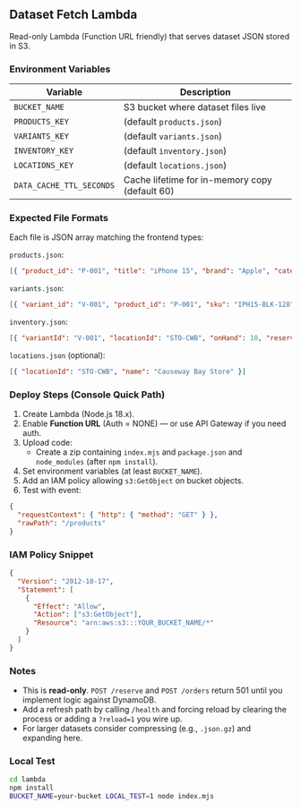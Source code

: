 ## Dataset Fetch Lambda

Read-only Lambda (Function URL friendly) that serves dataset JSON stored in S3.

### Environment Variables
| Variable | Description |
|----------|-------------|
| `BUCKET_NAME` | S3 bucket where dataset files live |
| `PRODUCTS_KEY` | (default `products.json`) |
| `VARIANTS_KEY` | (default `variants.json`) |
| `INVENTORY_KEY` | (default `inventory.json`) |
| `LOCATIONS_KEY` | (default `locations.json`) |
| `DATA_CACHE_TTL_SECONDS` | Cache lifetime for in-memory copy (default 60) |

### Expected File Formats
Each file is JSON array matching the frontend types:

`products.json`:
```json
[{ "product_id": "P-001", "title": "iPhone 15", "brand": "Apple", "category": "phone" }]
```

`variants.json`:
```json
[{ "variant_id": "V-001", "product_id": "P-001", "sku": "IPH15-BLK-128", "color": "Black", "storage_gb": 128, "price_HKD": 7999 }]
```

`inventory.json`:
```json
[{ "variantId": "V-001", "locationId": "STO-CWB", "onHand": 10, "reserved": 2, "available": 8, "updatedAt": "2025-10-01T10:00:00Z" }]
```

`locations.json` (optional):
```json
[{ "locationId": "STO-CWB", "name": "Causeway Bay Store" }]
```

### Deploy Steps (Console Quick Path)
1. Create Lambda (Node.js 18.x).  
2. Enable **Function URL** (Auth = NONE) — or use API Gateway if you need auth.
3. Upload code:
   - Create a zip containing `index.mjs` and `package.json` and `node_modules` (after `npm install`).
4. Set environment variables (at least `BUCKET_NAME`).
5. Add an IAM policy allowing `s3:GetObject` on bucket objects.
6. Test with event:
```json
{
  "requestContext": { "http": { "method": "GET" } },
  "rawPath": "/products"
}
```

### IAM Policy Snippet
```json
{
  "Version": "2012-10-17",
  "Statement": [
    {
      "Effect": "Allow",
      "Action": ["s3:GetObject"],
      "Resource": "arn:aws:s3:::YOUR_BUCKET_NAME/*"
    }
  ]
}
```

### Notes
* This is **read-only**. `POST /reserve` and `POST /orders` return 501 until you implement logic against DynamoDB.
* Add a refresh path by calling `/health` and forcing reload by clearing the process or adding a `?reload=1` you wire up.
* For larger datasets consider compressing (e.g., `.json.gz`) and expanding here.

### Local Test
```bash
cd lambda
npm install
BUCKET_NAME=your-bucket LOCAL_TEST=1 node index.mjs
```
